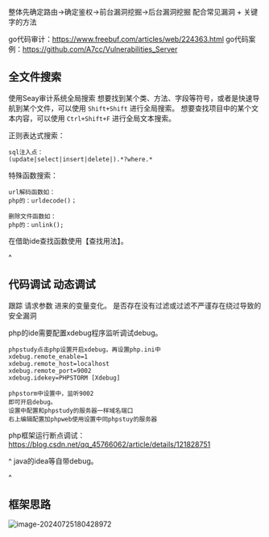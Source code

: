 

整体先确定路由->确定鉴权->前台漏洞挖掘->后台漏洞挖掘
配合常见漏洞 + 关键字的方法

go代码审计：<https://www.freebuf.com/articles/web/224363.html>
go代码案例：<https://github.com/A7cc/Vulnerabilities_Server>



## **全文件搜索**
使用Seay审计系统全局搜索
想要找到某个类、方法、字段等符号，或者是快速导航到某个文件，可以使用 `Shift+Shift` 进行全局搜索。
想要查找项目中的某个文本内容，可以使用 `Ctrl+Shift+F` 进行全局文本搜索。

正则表达式搜索：
```
sql注入点：
(update|select|insert|delete|).*?where.*
```
特殊函数搜索：
```
url解码函数如：
php的：urldecode()；

删除文件函数如：
php的：unlink();
```
在借助ide查找函数使用【查找用法】。




^
## **代码调试 动态调试**
跟踪 请求参数 进来的变量变化。
是否存在没有过滤或过滤不严谨存在绕过导致的安全漏洞



php的ide需要配置xdebug程序监听调试debug。
```
phpstudy点击php设置开启xdebug，再设置php.ini中
xdebug.remote_enable=1
xdebug.remote_host=localhost
xdebug.remote_port=9002
xdebug.idekey=PHPSTORM [Xdebug]

phpstorm中设置中，监听9002
即可开启debug。
设置中配置和phpstudy的服务器一样域名端口
右上编辑配置加phpweb使用设置中同phpstuy的服务器
```
php框架运行断点调试：<https://blog.csdn.net/qq_45766062/article/details/121828751>


^
java的idea等自带debug。



^
## **框架思路**
![image-20240725180428972](http://cdn.33129999.xyz/mk_img/image-20240725180428972.png)